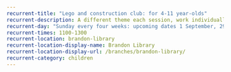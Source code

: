 ```yaml
---
recurrent-title: "Lego and construction club: for 4-11 year-olds"
recurrent-description: A different theme each session, work individually or in groups. Under 7s must be accompanied by an adult.
recurrent-day: "Sunday every four weeks: upcoming dates 1 September, 29 September, 27 October, 24 November, 15 December"
recurrent-times: 1100-1300
recurrent-location: brandon-library
recurrent-location-display-name: Brandon Library
recurrent-location-display-url: /branches/brandon-library/
recurrent-category: children
---
```


